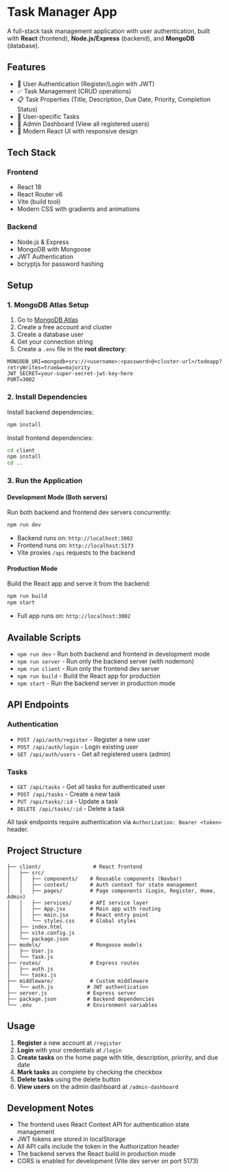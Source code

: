 # Task Manager App

A full-stack task management application with user authentication, built with **React** (frontend), **Node.js/Express** (backend), and **MongoDB** (database).

## Features

- 🔐 User Authentication (Register/Login with JWT)
- ✅ Task Management (CRUD operations)
- 📋 Task Properties (Title, Description, Due Date, Priority, Completion Status)
- 👤 User-specific Tasks
- 👥 Admin Dashboard (View all registered users)
- 🎨 Modern React UI with responsive design

## Tech Stack

### Frontend
- React 18
- React Router v6
- Vite (build tool)
- Modern CSS with gradients and animations

### Backend
- Node.js & Express
- MongoDB with Mongoose
- JWT Authentication
- bcryptjs for password hashing

## Setup

### 1. MongoDB Atlas Setup

1. Go to [MongoDB Atlas](https://www.mongodb.com/cloud/atlas)
2. Create a free account and cluster
3. Create a database user
4. Get your connection string
5. Create a `.env` file in the **root directory**:

```env
MONGODB_URI=mongodb+srv://<username>:<password>@<cluster-url>/todoapp?retryWrites=true&w=majority
JWT_SECRET=your-super-secret-jwt-key-here
PORT=3002
```

### 2. Install Dependencies

Install backend dependencies:
```bash
npm install
```

Install frontend dependencies:
```bash
cd client
npm install
cd ..
```

### 3. Run the Application

#### Development Mode (Both servers)
Run both backend and frontend dev servers concurrently:
```bash
npm run dev
```
- Backend runs on: `http://localhost:3002`
- Frontend runs on: `http://localhost:5173`
- Vite proxies `/api` requests to the backend

#### Production Mode
Build the React app and serve it from the backend:
```bash
npm run build
npm start
```
- Full app runs on: `http://localhost:3002`

## Available Scripts

- `npm run dev` - Run both backend and frontend in development mode
- `npm run server` - Run only the backend server (with nodemon)
- `npm run client` - Run only the frontend dev server
- `npm run build` - Build the React app for production
- `npm start` - Run the backend server in production mode

## API Endpoints

### Authentication
- `POST /api/auth/register` - Register a new user
- `POST /api/auth/login` - Login existing user
- `GET /api/auth/users` - Get all registered users (admin)

### Tasks
- `GET /api/tasks` - Get all tasks for authenticated user
- `POST /api/tasks` - Create a new task
- `PUT /api/tasks/:id` - Update a task
- `DELETE /api/tasks/:id` - Delete a task

All task endpoints require authentication via `Authorization: Bearer <token>` header.

## Project Structure

```
├── client/                 # React frontend
│   ├── src/
│   │   ├── components/    # Reusable components (Navbar)
│   │   ├── context/       # Auth context for state management
│   │   ├── pages/         # Page components (Login, Register, Home, Admin)
│   │   ├── services/      # API service layer
│   │   ├── App.jsx        # Main app with routing
│   │   ├── main.jsx       # React entry point
│   │   └── styles.css     # Global styles
│   ├── index.html
│   ├── vite.config.js
│   └── package.json
├── models/                # Mongoose models
│   ├── User.js
│   └── Task.js
├── routes/                # Express routes
│   ├── auth.js
│   └── tasks.js
├── middleware/            # Custom middleware
│   └── auth.js           # JWT authentication
├── server.js             # Express server
├── package.json          # Backend dependencies
└── .env                  # Environment variables
```

## Usage

1. **Register** a new account at `/register`
2. **Login** with your credentials at `/login`
3. **Create tasks** on the home page with title, description, priority, and due date
4. **Mark tasks** as complete by checking the checkbox
5. **Delete tasks** using the delete button
6. **View users** on the admin dashboard at `/admin-dashboard`

## Development Notes

- The frontend uses React Context API for authentication state management
- JWT tokens are stored in localStorage
- All API calls include the token in the Authorization header
- The backend serves the React build in production mode
- CORS is enabled for development (Vite dev server on port 5173)
